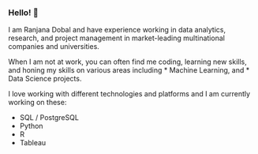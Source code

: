 ### Hello! 👋

I am Ranjana Dobal and have experience working in data analytics, research, and project management in market-leading multinational companies and universities. 

When I am not at work, you can often find me coding, learning new skills, and honing my skills on various areas including * Machine Learning, and * Data Science projects.

I love working with different technologies and platforms and I am currently working on these:

* SQL / PostgreSQL 
* Python
* R
* Tableau



